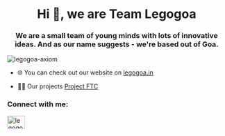 <h1 align="center">Hi 👋, we are Team Legogoa</h1>
<h3 align="center">We are a small team of young minds with lots of innovative ideas. And as our name suggests - we're based out of Goa.</h3>

<p align="left"> <img src="https://komarev.com/ghpvc/?username=legogoa-axiom&label=Profile%20views&color=0e75b6&style=flat" alt="legogoa-axiom" /> </p>

- 🌐 You can check out our website on [legogoa.in](legogoa.in)

- 👨‍💻 Our projects [Project FTC](legogoa.in)

<h3 align="left">Connect with me:</h3>
<p align="left">
<a href="https://fb.com/legogoa" target="blank"><img align="center" src="https://raw.githubusercontent.com/rahuldkjain/github-profile-readme-generator/master/src/images/icons/Social/facebook.svg" alt="legogoa" height="30" width="40" /></a>
</p>
